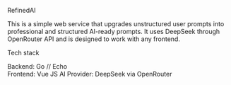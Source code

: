 RefinedAI

This is a simple web service that upgrades unstructured user prompts into professional and structured AI-ready prompts. It uses DeepSeek through OpenRouter API and is designed to work with any frontend.

Tech stack

Backend: Go // Echo   
Frontend: Vue JS
AI Provider: DeepSeek via OpenRouter
